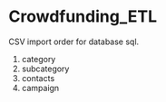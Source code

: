 # Crowdfunding_ETL

CSV import order for database sql.

1. category
2. subcategory
3. contacts
4. campaign
   
